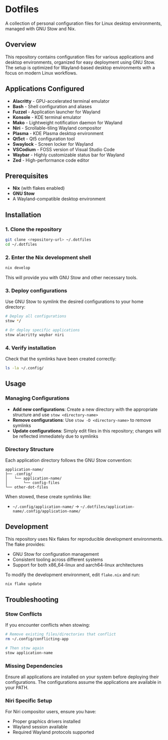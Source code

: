 # Dotfiles

A collection of personal configuration files for Linux desktop environments, managed with GNU Stow and Nix.

## Overview

This repository contains configuration files for various applications and desktop environments, organized for easy deployment using GNU Stow. The setup is optimized for Wayland-based desktop environments with a focus on modern Linux workflows.

## Applications Configured

- **Alacritty** - GPU-accelerated terminal emulator
- **Bash** - Shell configuration and aliases
- **Fuzzel** - Application launcher for Wayland
- **Konsole** - KDE terminal emulator
- **Mako** - Lightweight notification daemon for Wayland
- **Niri** - Scrollable-tiling Wayland compositor
- **Plasma** - KDE Plasma desktop environment
- **Qt5ct** - Qt5 configuration tool
- **Swaylock** - Screen locker for Wayland
- **VSCodium** - FOSS version of Visual Studio Code
- **Waybar** - Highly customizable status bar for Wayland
- **Zed** - High-performance code editor

## Prerequisites

- **Nix** (with flakes enabled)
- **GNU Stow**
- A Wayland-compatible desktop environment

## Installation

### 1. Clone the repository

```bash
git clone <repository-url> ~/.dotfiles
cd ~/.dotfiles
```

### 2. Enter the Nix development shell

```bash
nix develop
```

This will provide you with GNU Stow and other necessary tools.

### 3. Deploy configurations

Use GNU Stow to symlink the desired configurations to your home directory:

```bash
# Deploy all configurations
stow */

# Or deploy specific applications
stow alacritty waybar niri
```

### 4. Verify installation

Check that the symlinks have been created correctly:

```bash
ls -la ~/.config/
```

## Usage

### Managing Configurations

- **Add new configurations**: Create a new directory with the appropriate structure and use `stow <directory-name>`
- **Remove configurations**: Use `stow -D <directory-name>` to remove symlinks
- **Update configurations**: Simply edit files in this repository; changes will be reflected immediately due to symlinks

### Directory Structure

Each application directory follows the GNU Stow convention:

```
application-name/
├── .config/
│   └── application-name/
│       └── config-files
└── other-dot-files
```

When stowed, these create symlinks like:
- `~/.config/application-name/` → `~/.dotfiles/application-name/.config/application-name/`

## Development

This repository uses Nix flakes for reproducible development environments. The flake provides:

- GNU Stow for configuration management
- Consistent tooling across different systems
- Support for both x86_64-linux and aarch64-linux architectures

To modify the development environment, edit `flake.nix` and run:

```bash
nix flake update
```

## Troubleshooting

### Stow Conflicts

If you encounter conflicts when stowing:

```bash
# Remove existing files/directories that conflict
rm ~/.config/conflicting-app

# Then stow again
stow application-name
```

### Missing Dependencies

Ensure all applications are installed on your system before deploying their configurations. The configurations assume the applications are available in your PATH.

### Niri Specific Setup

For Niri compositor users, ensure you have:
- Proper graphics drivers installed
- Wayland session available
- Required Wayland protocols supported
